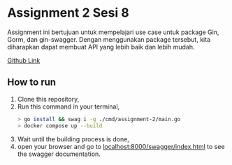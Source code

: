 # Assignment 2 Sesi 8

Assignment ini bertujuan untuk mempelajari use case untuk package Gin, Gorm, dan gin-swagger. Dengan menggunakan package tersebut, kita diharapkan dapat membuat API yang lebih baik dan lebih mudah.

[Github Link](https://github.com/adonism2k/golang-hactiv8/tree/assignment-2-sesi-8)

## How to run

1. Clone this repository,
2. Run this command in your terminal,
   ```bash
   > go install && swag i -g ./cmd/assignment-2/main.go
   > docker compose up --build
   ```
3. Wait until the building process is done, 
4. open your browser and go to [localhost:8000/swagger/index.html](http://localhost:8000/swagger/index.html) to see the swagger documentation.
